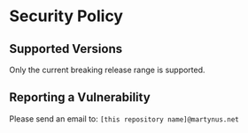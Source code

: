 # Security Policy

## Supported Versions

Only the current breaking release range is supported.

## Reporting a Vulnerability

Please send an email to: `[this repository name]@martynus.net`
